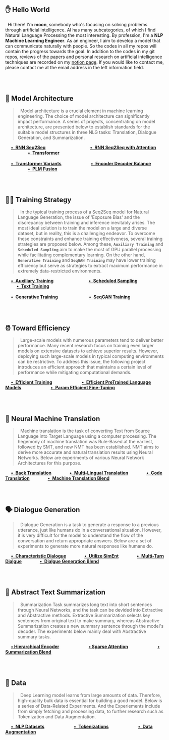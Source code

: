 <br> 

## ✋ Hello World
&nbsp; Hi there! I'm **moon**, somebody who's focusing on solving problems through artificial intelligence. AI has many subcategories, of which I find Natural Language Processing the most interesting. By profession, I'm a **NLP Machine Learning Engineer**. As an engineer, I aim to develop a model that can communicate naturally with people. So the codes in all my repos will contain the progress towards the goal. In addition to the codes in my git repos, reviews of the papers and personal research on artificial intelligence techniques are recorded on my <a href="https://shy-vole-f74.notion.site/Hello-I-m-moon-e1ecc2e40b32405e997713cfb44e4f3c">notion page</a>. If you would like to contact me, please contact me at the email address in the left information field.

<br><br> 


## 🤖 Model Architecture
> &nbsp; Model architecture is a crucial element in machine learning engineering. 
The choice of model architecture can significantly impact performance. 
A series of projects, concentrating on model architecture, are presented below to establish standards for the suitable model structures in three NLG tasks: Translation, Dialogue Generation, and Summarization.

&emsp; [**• &hairsp; RNN Seq2Seq**](https://github.com/moon23k/RNN_Seq2Seq) &emsp; &emsp; &emsp; &emsp; &emsp; &emsp; &ensp; &ensp; &nbsp; 
       [**• &hairsp; RNN Seq2Seq with Attention**](https://github.com/moon23k/RNN_Seq2Seq_Attention) &emsp; &emsp; &emsp; &emsp; &emsp; 
       [**• &hairsp; Transformer**](https://github.com/moon23k/Transformer) <br><br> 
&emsp; [**• &hairsp; Transformer Variants**](https://github.com/moon23k/Transformer_Variants) &emsp; &emsp; &emsp; &emsp; &emsp; 
       [**• &hairsp; Encoder Decoder Balance**](https://github.com/moon23k/Balance) &emsp; &emsp; &emsp; &emsp; &emsp; &emsp; 
       [**• &hairsp; PLM Fusion**](https://github.com/moon23k/PLM_Fusion)
       
<br><br> 


## 🏃‍♂️ Training Strategy
> &nbsp; In the typical training process of a Seq2Seq model for Natural Language Generation, the issue of 'Exposure Bias' and the discrepancy between training and inference inevitably arises. 
The most ideal solution is to train the model on a large and diverse dataset, but in reality, this is a challenging endeavor. 
To overcome these constraints and enhance training effectiveness, several training strategies are proposed below.
Among these, **`Auxiliary Training`** and **`Scheduled Sampling`** aim to make the most of GPU parallel processing while facilitating complementary learning. 
On the other hand, **`Generative Training`** and **`SeqGAN Training`** may have lower training efficiency but serve as strategies to extract maximum performance in extremely data-restricted environments.

&emsp; [**• &hairsp; Auxiliary Training**](https://github.com/moon23k/Aux_Training) &emsp; &emsp; &emsp; &emsp; &emsp; &emsp; 
       [**• &hairsp; Scheduled Sampling**](https://github.com/moon23k/Scheduled_Sampling) &emsp; &emsp; &emsp; &emsp; &emsp; &emsp; 
       [**• &hairsp; Text Training**](https://github.com/moon23k/Text_Training) <br><br> 
&emsp; [**• &hairsp; Generative Training**](https://github.com/moon23k/GEN_Training) &emsp; &emsp; &emsp; &emsp; &emsp; &hairsp; 
       [**• &hairsp; SeqGAN Training**](https://github.com/moon23k/GAN_Training)

<br><br> 


## ⏰ Toward Efficiency
> &nbsp; Large-scale models with numerous parameters tend to deliver better performance. Many recent research focus on training even larger models on extensive datasets to achieve superior results. 
However, deploying such large-scale models in typical computing environments can be restrictive. 
To address this issue, the following project introduces an efficient approach that maintains a certain level of performance while mitigating computational demands.

&emsp; [**• &hairsp; Efficient Training**](https://github.com/moon23k/Efficient_Training) &emsp; &emsp; &emsp; &emsp; &emsp; 
       [**• &hairsp; Efficient PreTrained Language Models**](https://github.com/moon23k/Efficient_PLMs) &emsp; &emsp; &emsp; &emsp; &emsp; 
       [**• &hairsp; Param Efficient Fine-Tuning**](https://github.com/moon23k/PEFT)

<br><br> 


## 🔄 Neural Machine Translation
> &nbsp; Machine translation is the task of converting Text from Source Language into Target Language using a computer processing. The hegemony of machine translation was Rule-Based at the earliest, followed by SMT, and now NMT has been established. NMT aims to derive more accurate and natural translation results using Neural Networks. Below are experiments of various Neural Network Architectures for this purpose.

&emsp; [**• &hairsp; Back Translation**](https://github.com/moon23k/NMT_Back) &emsp; &emsp; &emsp; 
       [**• &hairsp; Multi-Lingual Translation**](https://github.com/moon23k/NMT_MultiLingual) &emsp; &emsp; &emsp; 
       [**• &hairsp; Code Translation**](https://github.com/moon23k/NMT_Code) &emsp; &emsp; &emsp; 
       [**• &hairsp; Machine Translation Blend**](https://github.com/moon23k/NMT_Blend)

<br><br> 


## 🗣️ Dialogue Generation
> &nbsp; Dialogue Generation is a task to generate a response to a previous utterance, just like humans do in a conversational situation. However, it is very difficult for the model to understand the flow of the conversation and return appropriate answers. Below are a set of experiments to generate more natural responses like humans do.

&emsp; [**• &hairsp; Characteristic Dialogue**](https://github.com/moon23k/Dialog_Char) &emsp; &emsp; &emsp; 
       [**• &hairsp; Utilize SimEnt**](https://github.com/moon23k/Dialog_SimEnt) &emsp; &emsp; &emsp; 
       [**• &hairsp; Multi-Turn Dialgue**](https://github.com/moon23k/Dialog_MultiTurn) &emsp; &emsp; &emsp; 
       [**• &hairsp; Dialgue Generation Blend**](https://github.com/moon23k/Dialog_Blend)

<br><br> 


## 📝 Abstract Text Summarization
> &nbsp; Summarization Task summarizes long text into short sentences through Neural Networks, and the task can be devided into Extractive and Abstractive methods. Extractive Summarization selects key sentences from original text to make summary, whereas Abstractive Summarization creates a new summary sentence through the model's decoder. The experiments below mainly deal with Abstractive summary tasks.

&emsp; [**• Hierarchical Encoder**](https://github.com/moon23k/Summ_HierEnc) &emsp; &emsp; &emsp; &emsp; &emsp; 
       [**• Sparse Attention**](https://github.com/moon23k/Summ_Sparse) &emsp; &emsp; &emsp; &emsp; &emsp; 
       [**• Summarization Blend**](https://github.com/moon23k/Summ_Blend)

<br><br> 


## 💾 Data
> &nbsp; Deep Learning model learns from large amounts of data. Therefore, high-quality bulk data is essential for building a good model. Below is a series of Data-Related Experiments. And the Experiements include from simply fetching and processing data, to further research such as Tokenization and Data Augmentation.

&emsp; [**• &hairsp; NLP Datasets**](https://github.com/moon23k/NLP_Datasets) &emsp; &emsp; &emsp; &emsp; &emsp; 
       [**• &hairsp; Tokenizations**](https://github.com/moon23k/Tokenizations) &emsp; &emsp; &emsp; &emsp; &emsp; 
       [**• &hairsp; Data Augmentation**](https://github.com/moon23k/Data_Augmentation)

<br> 
